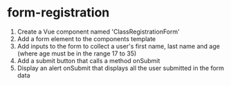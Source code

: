 # form-registration

1. Create a Vue component named 'ClassRegistrationForm'
2. Add a form element to the components template
3. Add inputs to the form to collect a user's first name, last name and age (where age must be in the range 17 to 35)
4. Add a submit button that calls a method onSubmit
5. Display an alert onSubmit that displays all the user submitted in the form data
